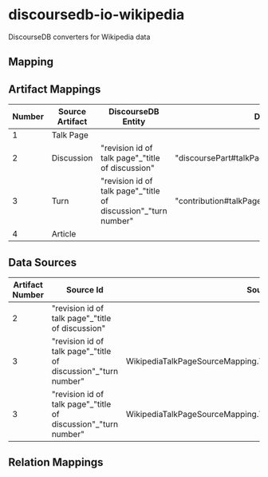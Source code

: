 # discoursedb-io-wikipedia
DiscourseDB converters for Wikipedia data

## Mapping

## Artifact Mappings
| Number | Source Artifact  | DiscourseDB Entity | DiscourseDB Type |Comments |
| ------------- | ------------- | ------------- | ------------- | ------------- |
| 1  | Talk Page |  |  | DiscoursePart | TALK_PAGE | Article title -> DiscoursePart.name | 
| 2  | Discussion | "revision id of talk page"\_"title of discussion" | "discoursePart#talkPageRevision\_discussionTitle" | DiscoursePart | THREAD | Thread title -> DiscoursePart.name  | 
| 3  | Turn | "revision id of talk page"\_"title of discussion"\_"turn number"  | "contribution#talkPageRevision\_discussionTitle\_turnNumber" |  |   |   | 
| 4  | Article |  |  |  |  |    | 

## Data Sources
| Artifact Number | Source Id | Source Descriptor Enum | Source Descriptor | 
| ------------- | ------------- | ------------- | ------------- |
| 2  |  "revision id of talk page"\_"title of discussion" | |WikipediaTalkPageSourceMapping.DISCUSSION_TITLE_ON_TALK_PAGE_TO_DISCOURSEPART | "discoursePart#talkPageRevision\_discussionTitle" | 
| 3  |  "revision id of talk page"\_"title of discussion"\_"turn number"  |WikipediaTalkPageSourceMapping.TURN_NUMBER_IN_DISCUSSION_TO_CONTRIBUTION| "contribution#talkPageRevision\_discussionTitle\_turnNumber" |  
| 3  |  "revision id of talk page"\_"title of discussion"\_"turn number"  |WikipediaTalkPageSourceMapping.TURN_NUMBER_IN_DISCUSSION_TO_CONTENT| "contribution#talkPageRevision\_discussionTitle\_turnNumber" |  

## Relation Mappings